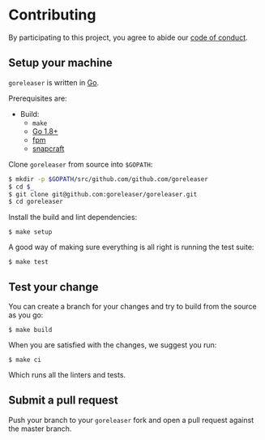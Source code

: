 # Contributing

By participating to this project, you agree to abide our [code of
conduct](/CODE_OF_CONDUCT.md).

## Setup your machine

`goreleaser` is written in [Go](https://golang.org/).

Prerequisites are:

* Build:
  * `make`
  * [Go 1.8+](http://golang.org/doc/install)
  * [fpm](https://fpm.readthedocs.io/en/latest/installing.html)
  * [snapcraft](http://snapcraft.io/)

Clone `goreleaser` from source into `$GOPATH`:

```sh
$ mkdir -p $GOPATH/src/github.com/github.com/goreleaser
$ cd $_
$ git clone git@github.com:goreleaser/goreleaser.git
$ cd goreleaser
```

Install the build and lint dependencies:

```console
$ make setup
```

A good way of making sure everything is all right is running the test suite:

```console
$ make test
```

## Test your change

You can create a branch for your changes and try to build from the source as you go:

```console
$ make build
```

When you are satisfied with the changes, we suggest you run:

```console
$ make ci
```

Which runs all the linters and tests.

## Submit a pull request

Push your branch to your `goreleaser` fork and open a pull request against the
master branch.
